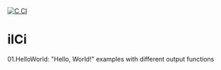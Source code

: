 [![C CI](https://github.com/simusr2/ilCi/actions/workflows/c.yml/badge.svg)](https://github.com/simusr2/ilCi/actions/workflows/c.yml)
# ilCi

01.HelloWorld: "Hello, World!" examples with different output functions
